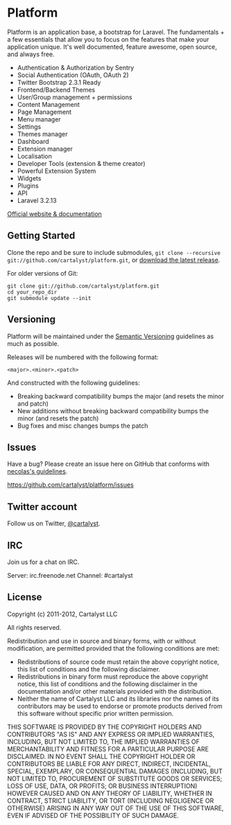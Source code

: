 Platform
=================

Platform is an application base, a bootstrap for Laravel. The fundamentals + a few essentials that allow you to focus on the features that make your application unique. It's well documented, feature awesome, open source, and always free.

* Authentication & Authorization by Sentry
* Social Authentication (OAuth, OAuth 2)
* Twitter Bootstrap 2.3.1 Ready
* Frontend/Backend Themes
* User/Group management + permissions
* Content Management
* Page Management
* Menu manager
* Settings
* Themes manager
* Dashboard
* Extension manager
* Localisation
* Developer Tools (extension & theme creator)
* Powerful Extension System
* Widgets
* Plugins
* API
* Laravel 3.2.13

[Official website & documentation](http://www.cartalyst.com)


Getting Started
-----------

Clone the repo and be sure to include submodules, `git clone --recursive git://github.com/cartalyst/platform.git`, or [download the latest release](https://github.com/cartalyst/platform/downloads).

For older versions of Git:

	git clone git://github.com/cartalyst/platform.git
	cd your_repo_dir
	git submodule update --init


Versioning
----------

Platform will be maintained under the [Semantic Versioning](http://semver.org/) guidelines as much as possible.

Releases will be numbered with the following format:

`<major>.<minor>.<patch>`

And constructed with the following guidelines:

* Breaking backward compatibility bumps the major (and resets the minor and patch)
* New additions without breaking backward compatibility bumps the minor (and resets the patch)
* Bug fixes and misc changes bumps the patch


Issues
-----------

Have a bug? Please create an issue here on GitHub that conforms with [necolas's guidelines](https://github.com/necolas/issue-guidelines).

https://github.com/cartalyst/platform/issues


Twitter account
---------------

Follow us on Twitter, [@cartalyst](http://twitter.com/cartalyst).


IRC
---
Join us for a chat on IRC.

Server: irc.freenode.net
Channel: #cartalyst


License
---------------------

Copyright (c) 2011-2012, Cartalyst LLC

All rights reserved.

Redistribution and use in source and binary forms, with or without modification, are permitted provided that the following conditions are met:

* Redistributions of source code must retain the above copyright notice, this list of conditions and the following disclaimer.
* Redistributions in binary form must reproduce the above copyright notice, this list of conditions and the following disclaimer in the documentation and/or other materials provided with the distribution.
* Neither the name of Cartalyst LLC and its libraries nor the names of its contributors may be used to endorse or promote products derived from this software without specific prior written permission.

THIS SOFTWARE IS PROVIDED BY THE COPYRIGHT HOLDERS AND CONTRIBUTORS "AS IS" AND ANY EXPRESS OR IMPLIED WARRANTIES, INCLUDING, BUT NOT LIMITED TO, THE IMPLIED WARRANTIES OF MERCHANTABILITY AND FITNESS FOR A PARTICULAR PURPOSE ARE DISCLAIMED. IN NO EVENT SHALL THE COPYRIGHT HOLDER OR CONTRIBUTORS BE LIABLE FOR ANY DIRECT, INDIRECT, INCIDENTAL, SPECIAL, EXEMPLARY, OR CONSEQUENTIAL DAMAGES (INCLUDING, BUT NOT LIMITED TO, PROCUREMENT OF SUBSTITUTE GOODS OR SERVICES; LOSS OF USE, DATA, OR PROFITS; OR BUSINESS INTERRUPTION) HOWEVER CAUSED AND ON ANY THEORY OF LIABILITY, WHETHER IN CONTRACT, STRICT LIABILITY, OR TORT (INCLUDING NEGLIGENCE OR OTHERWISE) ARISING IN ANY WAY OUT OF THE USE OF THIS SOFTWARE, EVEN IF ADVISED OF THE POSSIBILITY OF SUCH DAMAGE.
